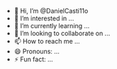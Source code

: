 - 👋 Hi, I’m @DanielCasti11o
- 👀 I’m interested in ...
- 🌱 I’m currently learning ...
- 💞️ I’m looking to collaborate on ...
- 📫 How to reach me ...
- 😄 Pronouns: ...
- ⚡ Fun fact: ...

<!---
DanielCasti11o/DanielCasti11o is a ✨ special ✨ repository because its `README.md` (this file) appears on your GitHub profile.
You can click the Preview link to take a look at your changes.
--->
